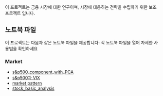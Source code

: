 이 프로젝트는 금융 시장에 대한 연구이며, 시장에 대응하는 전략을 수립하기 위한 보조 프로젝트 입니다.

## 노트북 파일
이 프로젝트는 다음과 같은 노트북 파일을 제공합니다:
각 노트북 파일을 열어 자세한 사용법을 확인하세요

### Market
- [s&p500_component_with_PCA](https://githubtocolab.com/xikest/research_market_finance/blob/main/note/stock/snp500_component_with_PCA.ipynb)
- [s&p500과 VIX](https://githubtocolab.com/xikest/research_market_finance/blob/main/note/stock/SPX%EC%99%80%20VIX%20%EA%B4%80%EA%B3%84.ipynb)
- [market pattern](https://githubtocolab.com/xikest/research_market_finance/blob/main/note/stock/market_pattern.ipynb)
- [stock_basic_analysis](https://githubtocolab.com/xikest/research_market_finance/blob/main/note/stock/basic_analysis_plot.ipynb)
